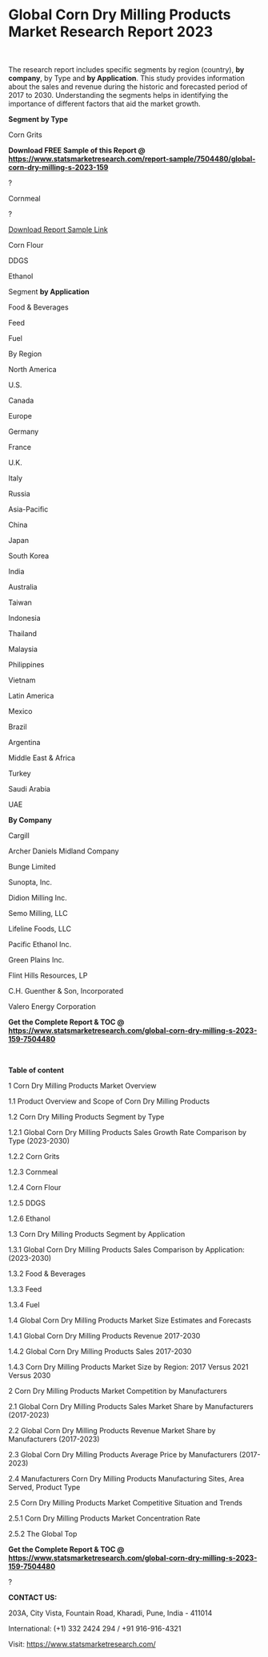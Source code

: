 <h1>Global Corn Dry Milling Products Market Research Report 2023</h1><br/><p>The research report includes specific segments by region (country), <strong>by company</strong>, by Type and <strong>by Application</strong>. This study provides information about the sales and revenue during the historic and forecasted period of 2017 to 2030. Understanding the segments helps in identifying the importance of different factors that aid the market growth.</p>
 
 
 
 <p><strong>Segment by Type</strong></p>
 
 
 
 <p>Corn Grits</p>
 
 
 
 <div><b>Download FREE Sample of this Report @ <a href="https://www.statsmarketresearch.com/download-free-sample/7504480/global-corn-dry-milling-s-2023-159">https://www.statsmarketresearch.com/report-sample/7504480/global-corn-dry-milling-s-2023-159</a></b></div>
 
 
 
 <p>? </p>
 
 
 
 <p>Cornmeal</p>
 
 
 
 <p>? </p>
 
 
 
 <p><a href="https://www.statsmarketresearch.com/download-free-sample/7504480/global-corn-dry-milling-s-2023-159">Download Report Sample Link</a></p>
 
 
 
 <p>Corn Flour</p>
 
 
 
 <p>DDGS</p>
 
 
 
 <p>Ethanol</p>
 
 
 
 <p>Segment <strong>by Application</strong></p>
 
 
 
 <p>Food & Beverages</p>
 
 
 
 <p>Feed</p>
 
 
 
 <p>Fuel</p>
 
 
 
 <p>By Region</p>
 
 
 
 <p>North America</p>
 
 
 
 <p>U.S.</p>
 
 
 
 <p>Canada</p>
 
 
 
 <p>Europe</p>
 
 
 
 <p>Germany</p>
 
 
 
 <p>France</p>
 
 
 
 <p>U.K.</p>
 
 
 
 <p>Italy</p>
 
 
 
 <p>Russia</p>
 
 
 
 <p>Asia-Pacific</p>
 
 
 
 <p>China</p>
 
 
 
 <p>Japan</p>
 
 
 
 <p>South Korea</p>
 
 
 
 <p>India</p>
 
 
 
 <p>Australia</p>
 
 
 
 <p>Taiwan</p>
 
 
 
 <p>Indonesia</p>
 
 
 
 <p>Thailand</p>
 
 
 
 <p>Malaysia</p>
 
 
 
 <p>Philippines</p>
 
 
 
 <p>Vietnam</p>
 
 
 
 <p>Latin America</p>
 
 
 
 <p>Mexico</p>
 
 
 
 <p>Brazil</p>
 
 
 
 <p>Argentina</p>
 
 
 
 <p>Middle East & Africa</p>
 
 
 
 <p>Turkey</p>
 
 
 
 <p>Saudi Arabia</p>
 
 
 
 <p>UAE</p>
 
 
 
 <p><strong>By Company</strong></p>
 
 
 
 <p>Cargill</p>
 
 
 
 <p>Archer Daniels Midland Company</p>
 
 
 
 <p>Bunge Limited</p>
 
 
 
 <p>Sunopta, Inc.</p>
 
 
 
 <p>Didion Milling Inc.</p>
 
 
 
 <p>Semo Milling, LLC</p>
 
 
 
 <p>Lifeline Foods, LLC</p>
 
 
 
 <p>Pacific Ethanol Inc.</p>
 
 
 
 <p>Green Plains Inc.</p>
 
 
 
 <p>Flint Hills Resources, LP</p>
 
 
 
 <p>C.H. Guenther & Son, Incorporated</p>
 
 
 
 <p>Valero Energy Corporation</p>
 
 
 
 <div><b>Get the Complete Report & TOC @ <a href="https://www.statsmarketresearch.com/global-corn-dry-milling-s-2023-159-7504480">https://www.statsmarketresearch.com/global-corn-dry-milling-s-2023-159-7504480</a></b></div>
 
 
 
 <p><br />
 
 <b>Table of content</b></p>
 
 
 
 <p>1 Corn Dry Milling Products Market Overview<br />
 
 1.1 Product Overview and Scope of Corn Dry Milling Products<br />
 
 1.2 Corn Dry Milling Products Segment by Type<br />
 
 1.2.1 Global Corn Dry Milling Products Sales Growth Rate Comparison by Type (2023-2030)<br />
 
 1.2.2 Corn Grits<br />
 
 1.2.3 Cornmeal<br />
 
 1.2.4 Corn Flour<br />
 
 1.2.5 DDGS<br />
 
 1.2.6 Ethanol<br />
 
 1.3 Corn Dry Milling Products Segment by Application<br />
 
 1.3.1 Global Corn Dry Milling Products Sales Comparison by Application: (2023-2030)<br />
 
 1.3.2 Food & Beverages<br />
 
 1.3.3 Feed<br />
 
 1.3.4 Fuel<br />
 
 1.4 Global Corn Dry Milling Products Market Size Estimates and Forecasts<br />
 
 1.4.1 Global Corn Dry Milling Products Revenue 2017-2030<br />
 
 1.4.2 Global Corn Dry Milling Products Sales 2017-2030<br />
 
 1.4.3 Corn Dry Milling Products Market Size by Region: 2017 Versus 2021 Versus 2030<br />
 
 2 Corn Dry Milling Products Market Competition by Manufacturers<br />
 
 2.1 Global Corn Dry Milling Products Sales Market Share by Manufacturers (2017-2023)<br />
 
 2.2 Global Corn Dry Milling Products Revenue Market Share by Manufacturers (2017-2023)<br />
 
 2.3 Global Corn Dry Milling Products Average Price by Manufacturers (2017-2023)<br />
 
 2.4 Manufacturers Corn Dry Milling Products Manufacturing Sites, Area Served, Product Type<br />
 
 2.5 Corn Dry Milling Products Market Competitive Situation and Trends<br />
 
 2.5.1 Corn Dry Milling Products Market Concentration Rate<br />
 
 2.5.2 The Global Top</p>
 
 
 
 <div><b>Get the Complete Report & TOC @ <a href="https://www.statsmarketresearch.com/global-corn-dry-milling-s-2023-159-7504480">https://www.statsmarketresearch.com/global-corn-dry-milling-s-2023-159-7504480</a></b></div>
 
 
 
 <p>? </p>
 
 
 
 <p><b>CONTACT US:</b><br />
 
 203A, City Vista, Fountain Road, Kharadi, Pune, India - 411014<br />
 
 International: (+1) 332 2424 294 / +91 916-916-4321<br />
 
 Visit: <a href="https://www.statsmarketresearch.com/">https://www.statsmarketresearch.com/</a></p>